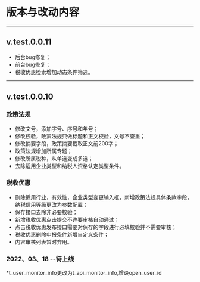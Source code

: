 # 版本与改动内容

---

## v.test.0.0.11

* 后台bug修复；
* 前台bug修复；
* 税收优惠检索增加动态条件筛选。

---

## v.test.0.0.10

### 政策法规

* 修改文号，添加字号、序号和年号；
* 修改校验，政策法规只做标题和正文校验，文号不查重；
* 修改摘要字段，政策摘要截取正文前200字；
* 政策法规增加所属专题；
* 修改所属税种，从单选变成多选；
* 去除适用企业类型和纳税人资格认定类型条件。

### 税收优惠

* 删除适用行业，有效性，企业类型变更输入框，新增政策法规具体条款字段，纳税信用等级更改为参数配置；
* 保存接口去除非必要校验；
* 新增税收优惠点击提交不许要审核自动通过；
* 点击税收优惠发布接口需要对保存的字段进行必填校验并不需要审核；
* 税收优惠删除申报条件新增自定义条件；
* 内容审核列表暂时弃用。

### 2022、03、18 --待上线
*t_user_monitor_info更改为t_api_monitor_info,增设open_user_id